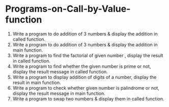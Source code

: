 # Programs-on-Call-by-Value-function



1. Write a program to do addition of 3 numbers & display the addition in called function.<br>
2. Write a program to do addition of 3 numbers & display the addition in main function.<br>
3. Write a program to find the factorial of given number , display the result in called function.<br>
4. Write a program to find whether the given number is prime or not, display the result message in
called function.<br>
5. Write a program to display addition of digits of a number, display the result in main function.<br>
6. Write a program to check whether given number is palindrome or not, display the result
message in main function.<br>
7. Write a program to swap two numbers & display them in called function.<br>
